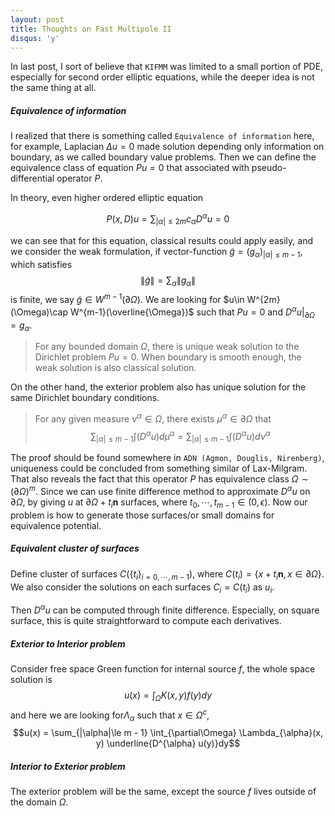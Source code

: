 ```yaml
---
layout: post
title: Thoughts on Fast Multipole II
disqus: 'y'
---
```


In last post, I sort of believe that ``KIFMM`` was limited to a small portion of PDE, especially for second order elliptic equations, while the deeper idea is not the same thing at all.

##### Equivalence of information
I realized that there is something called ``Equivalence of information`` here, for example, Laplacian $\Delta u = 0$ made solution depending only information on boundary, as we called boundary value problems.  Then we can define the equivalence class of equation $P u = 0$ that associated with pseudo-differential operator $P$.

In theory, even higher ordered elliptic equation

$$P(x, D) u =  \sum_{|\alpha| \le 2m} c_{\alpha} D^{\alpha} u = 0$$

we can see that for this equation, classical results could apply easily, and we consider the weak formulation, if vector-function $\tilde{g} = (g_{\alpha})_{|\alpha|\le m-1}$,  which satisfies
$$\|\tilde{g}\| = \sum_{\alpha} \|g_{\alpha}\| $$
is finite, we say $\tilde{g} \in W^{m-1}(\partial\Omega)$. We are looking for $u\in W^{2m}(\Omega)\cap W^{m-1}(\overline{\Omega})$ such that  $Pu = 0$ and $D^{\alpha} u|_{\partial\Omega} = g_{\alpha}$.

>For any bounded domain $\Omega$, there is unique weak solution to the Dirichlet problem $P u = 0$. When boundary is smooth enough, the weak solution is also classical solution.

On the other hand, the exterior problem also has unique solution for the same Dirichlet boundary conditions.

> For any given measure $\nu^{\alpha}\in\Omega$, there exists $\mu^{\alpha}\in \partial\Omega$ that
$$\sum_{|\alpha|\le m-1} \int (D^{\alpha}u) d\mu^{\alpha} = \sum_{|\alpha|\le m -1} \int (D^{\alpha} u) d\nu^{\alpha}$$

The proof should be found somewhere in ``ADN (Agmon, Douglis, Nirenberg)``, uniqueness could be concluded from something similar of Lax-Milgram. That also reveals the fact that this operator $P$ has equivalence class $\Omega\sim (\partial\Omega)^{m}$. Since we can use finite difference method to approximate $D^{\alpha} u$ on $\partial \Omega$, by giving $u$ at $\partial\Omega + t_i\mathbf{n}$ surfaces, where $t_0, \cdots, t_{m-1}\in (0,\epsilon)$. Now our problem is how to generate those surfaces/or small domains for equivalence potential.

##### Equivalent cluster of surfaces
Define cluster of surfaces $C(\{t_i\}_{i=0,\cdots, m-1})$, where $C(t_i) = \{x + t_i \mathbf{n}, x\in \partial\Omega\}$. We also consider the solutions on each surfaces $C_i = C(t_i)$ as $u_i$.

Then $D^{\alpha} u$ can be computed through finite difference. Especially, on square surface, this is quite straightforward to compute each derivatives.

##### Exterior to Interior problem
Consider free space Green function for internal source $f$, the whole space solution is
$$u(x) = \int_{\Omega} K(x, y) f(y) dy$$
and here we are looking for$\Lambda_{\alpha}$ such that $x\in \Omega^{c}$,
$$u(x) = \sum_{|\alpha|\le m - 1} \int_{\partial\Omega} \Lambda_{\alpha}(x, y) \underline{D^{\alpha} u(y)}dy$$

##### Interior to Exterior problem
The exterior problem will be the same, except the source $f$ lives outside of the domain $\Omega$. 
